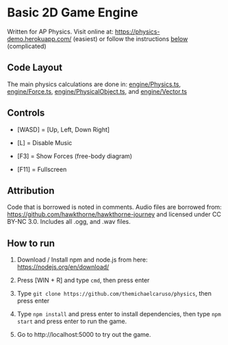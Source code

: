# Basic 2D Game Engine
Written for AP Physics.
Visit online at: https://physics-demo.herokuapp.com/ (easiest) or follow the instructions [below](#how-to-run) (complicated)

## Code Layout

The main physics calculations are done in: [engine/Physics.ts](engine/Physics.ts), [engine/Force.ts](engine/Force.ts),  [engine/PhysicalObject.ts](engine/PhysicalObject.ts), and [engine/Vector.ts](engine/Vector.ts)

## Controls
* [WASD] = [Up, Left, Down Right]

* [L] = Disable Music

* [F3] = Show Forces (free-body diagram)

* [F11] = Fullscreen

## Attribution
Code that is borrowed is noted in comments. Audio files are borrowed from: https://github.com/hawkthorne/hawkthorne-journey and licensed under CC BY-NC 3.0. Includes all .ogg, and .wav files.

## How to run
1. Download / Install npm and node.js from here: https://nodejs.org/en/download/

2. Press [WIN + R] and type `cmd`, then press enter

3. Type `git clone https://github.com/themichaelcaruso/physics`, then press enter

4. Type `npm install` and press enter to install dependencies, then type `npm start` and press enter to run the game.

5. Go to http://localhost:5000 to try out the game.

